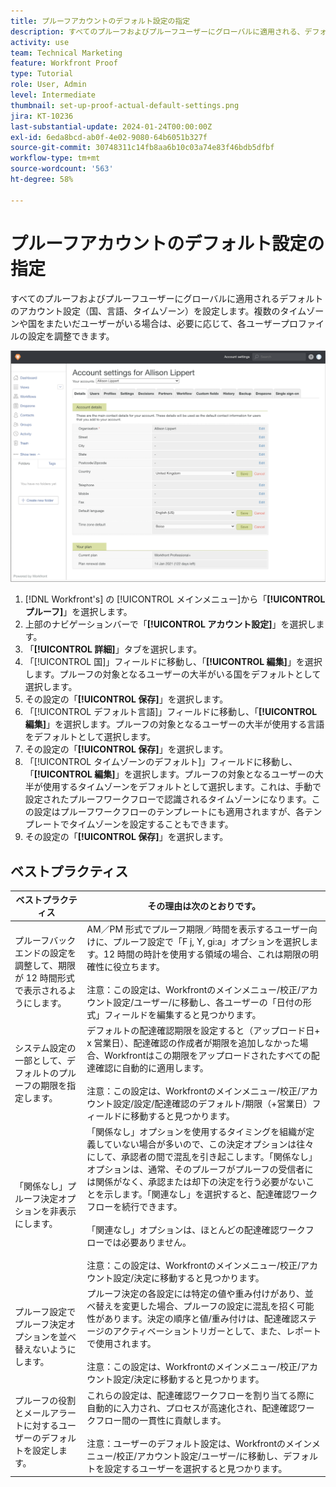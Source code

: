 ```yaml
---
title: プルーフアカウントのデフォルト設定の指定
description: すべてのプルーフおよびプルーフユーザーにグローバルに適用される、デフォルトのアカウント設定を行う方法を説明します。
activity: use
team: Technical Marketing
feature: Workfront Proof
type: Tutorial
role: User, Admin
level: Intermediate
thumbnail: set-up-proof-actual-default-settings.png
jira: KT-10236
last-substantial-update: 2024-01-24T00:00:00Z
exl-id: 6eda8bcd-ab0f-4e02-9080-64b6051b327f
source-git-commit: 30748311c14fb8aa6b10c03a74e83f46bdb5dfbf
workflow-type: tm+mt
source-wordcount: '563'
ht-degree: 58%

---
```


# プルーフアカウントのデフォルト設定の指定

すべてのプルーフおよびプルーフユーザーにグローバルに適用されるデフォルトのアカウント設定（国、言語、タイムゾーン）を設定します。複数のタイムゾーンや国をまたいだユーザーがいる場合は、必要に応じて、各ユーザープロファイルの設定を調整できます。

![プルーフ用アカウント設定ウィンドウ](assets/proof-system-setups-default-account-settings.png)

1. [!DNL Workfront's] の [!UICONTROL メインメニュー]から「**[!UICONTROL プルーフ]**」を選択します。
1. 上部のナビゲーションバーで「**[!UICONTROL アカウント設定]**」を選択します。
1. 「**[!UICONTROL 詳細]**」タブを選択します。
1. 「[!UICONTROL 国]」フィールドに移動し、「**[!UICONTROL 編集]**」を選択します。プルーフの対象となるユーザーの大半がいる国をデフォルトとして選択します。
1. その設定の「**[!UICONTROL 保存]**」を選択します。
1. 「[!UICONTROL デフォルト言語]」フィールドに移動し、「**[!UICONTROL 編集]**」を選択します。プルーフの対象となるユーザーの大半が使用する言語をデフォルトとして選択します。
1. その設定の「**[!UICONTROL 保存]**」を選択します。
1. 「[!UICONTROL タイムゾーンのデフォルト]」フィールドに移動し、「**[!UICONTROL 編集]**」を選択します。プルーフの対象となるユーザーの大半が使用するタイムゾーンをデフォルトとして選択します。これは、手動で設定されたプルーフワークフローで認識されるタイムゾーンになります。この設定はプルーフワークフローのテンプレートにも適用されますが、各テンプレートでタイムゾーンを設定することもできます。
1. その設定の「**[!UICONTROL 保存]**」を選択します。

## ベストプラクティス


| ベストプラクティス | その理由は次のとおりです。 |
|---|---|
| プルーフバックエンドの設定を調整して、期限が 12 時間形式で表示されるようにします。 | AM／PM 形式でプルーフ期限／時間を表示するユーザー向けに、プルーフ設定で「F j, Y, gi:a」オプションを選択します。12 時間の時計を使用する領域の場合、これは期限の明確性に役立ちます。 <br> <br>注意：この設定は、Workfrontのメインメニュー/校正/アカウント設定/ユーザー/に移動し、各ユーザーの「日付の形式」フィールドを編集すると見つかります。 |
| システム設定の一部として、デフォルトのプルーフの期限を指定します。 | デフォルトの配達確認期限を設定すると（アップロード日+ x 営業日）、配達確認の作成者が期限を追加しなかった場合、Workfrontはこの期限をアップロードされたすべての配達確認に自動的に適用します。 <br> <br>注意：この設定は、Workfrontのメインメニュー/校正/アカウント設定/設定/配達確認のデフォルト/期限（+営業日）フィールドに移動すると見つかります。 |
| 「関係なし」プルーフ決定オプションを非表示にします。 | 「関係なし」オプションを使用するタイミングを組織が定義していない場合が多いので、この決定オプションは往々にして、承認者の間で混乱を引き起こします。「関係なし」オプションは、通常、そのプルーフがプルーフの受信者には関係がなく、承認または却下の決定を行う必要がないことを示します。「関連なし」を選択すると、配達確認ワークフローを続行できます。<br> <br>「関連なし」オプションは、ほとんどの配達確認ワークフローでは必要ありません。<br> <br>注意：この設定は、Workfrontのメインメニュー/校正/アカウント設定/決定に移動すると見つかります。 |
| プルーフ設定でプルーフ決定オプションを並べ替えないようにします。 | プルーフ決定の各設定には特定の値や重み付けがあり、並べ替えを変更した場合、プルーフの設定に混乱を招く可能性があります。決定の順序と値/重み付けは、配達確認ステージのアクティベーショントリガーとして、また、レポートで使用されます。<br> <br>注意：この設定は、Workfrontのメインメニュー/校正/アカウント設定/決定に移動すると見つかります。 |
| プルーフの役割とメールアラートに対するユーザーのデフォルトを設定します。 | これらの設定は、配達確認ワークフローを割り当てる際に自動的に入力され、プロセスが高速化され、配達確認ワークフロー間の一貫性に貢献します。<br> <br>注意：ユーザーのデフォルト設定は、Workfrontのメインメニュー/校正/アカウント設定/ユーザー/に移動し、デフォルトを設定するユーザーを選択すると見つかります。 |
